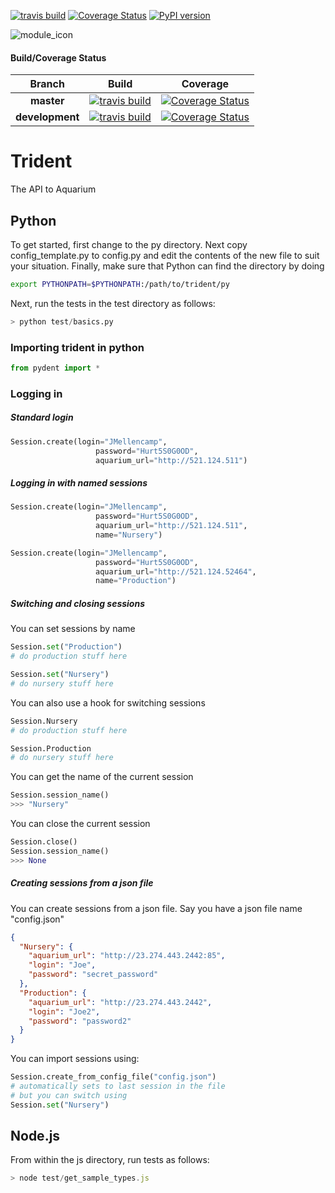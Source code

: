 [![travis build](https://img.shields.io/travis/USER/REPO.svg)](https://travis-ci.org/USER/REPO)
[![Coverage Status](https://coveralls.io/repos/github/USER/REPO/badge.svg?branch=master)](https://coveralls.io/github/USER/REPO?branch=master)
[![PyPI version](https://badge.fury.io/py/REPO.svg)](https://badge.fury.io/py/REPO)

![module_icon](images/module_icon.png?raw=true)

#### Build/Coverage Status
Branch | Build | Coverage
:---: | :---: | :---:
**master** | [![travis build](https://img.shields.io/travis/USER/REPO/master.svg)](https://travis-ci.org/USER/REPO/master) | [![Coverage Status](https://coveralls.io/repos/github/USER/REPO/badge.svg?branch=master)](https://coveralls.io/github/USER/REPO?branch=master)
**development** | [![travis build](https://img.shields.io/travis/USER/REPO/development.svg)](https://travis-ci.org/USER/REPO/development) | [![Coverage Status](https://coveralls.io/repos/github/USER/REPO/badge.svg?branch=development)](https://coveralls.io/github/USER/REPO?branch=development)



Trident
===
The API to Aquarium

Python
---

To get started, first change to the py directory. Next copy config_template.py to config.py and edit the contents of the new file to suit your situation. Finally, make sure that Python can find the directory by doing

```bash
export PYTHONPATH=$PYTHONPATH:/path/to/trident/py
```

Next, run the tests in the test directory as follows:

```python
> python test/basics.py
```

### Importing trident in python
```python
from pydent import *
```

### Logging in

##### Standard login
```python
Session.create(login="JMellencamp",
                   password="Hurt5S0G0OD",
                   aquarium_url="http://521.124.511")
```

##### Logging in with named sessions
```python
Session.create(login="JMellencamp",
                   password="Hurt5S0G0OD",
                   aquarium_url="http://521.124.511",
                   name="Nursery")

Session.create(login="JMellencamp",
                   password="Hurt5S0G0OD",
                   aquarium_url="http://521.124.52464",
                   name="Production")
```

##### Switching and closing sessions

You can set sessions by name
```python
Session.set("Production")
# do production stuff here

Session.set("Nursery")
# do nursery stuff here
```

You can also use a hook for switching sessions
```python
Session.Nursery
# do production stuff here

Session.Production
# do nursery stuff here
```

You can get the name of the current session
```python
Session.session_name()
>>> "Nursery"
```

You can close the current session
```python
Session.close()
Session.session_name()
>>> None
```

##### Creating sessions from a json file
You can create sessions from a json file. Say you have a json file name "config.json"
```json
{
  "Nursery": {
    "aquarium_url": "http://23.274.443.2442:85",
    "login": "Joe",
    "password": "secret_password"
  },
  "Production": {
    "aquarium_url": "http://23.274.443.2442",
    "login": "Joe2",
    "password": "password2"
  }
}
```

You can import sessions using:
```python
Session.create_from_config_file("config.json")
# automatically sets to last session in the file
# but you can switch using
Session.set("Nursery")
```

Node.js
---

From within the js directory, run tests as follows:

```javascript
> node test/get_sample_types.js
```
